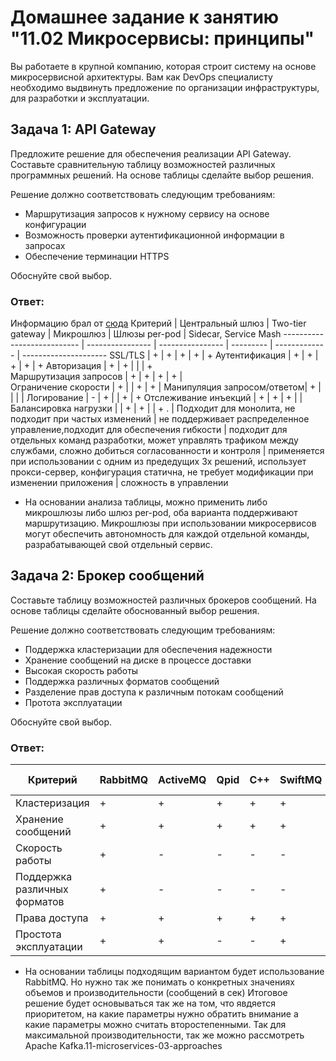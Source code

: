 
# Домашнее задание к занятию "11.02 Микросервисы: принципы"

Вы работаете в крупной компанию, которая строит систему на основе микросервисной архитектуры.
Вам как DevOps специалисту необходимо выдвинуть предложение по организации инфраструктуры, для разработки и эксплуатации.

## Задача 1: API Gateway 

Предложите решение для обеспечения реализации API Gateway. Составьте сравнительную таблицу возможностей различных программных решений. На основе таблицы сделайте выбор решения.

Решение должно соответствовать следующим требованиям:
- Маршрутизация запросов к нужному сервису на основе конфигурации
- Возможность проверки аутентификационной информации в запросах
- Обеспечение терминации HTTPS

Обоснуйте свой выбор.

### Ответ:
Информацию брал от [сюда](https://www.nginx.com/blog/choosing-the-right-api-gateway-pattern)
Критерий                    | Центральный шлюз | Two-tier gateway | Микрошлюз | Шлюзы per-pod | Sidecar, Service Mash
--------------------------- | ---------------- | ---------------- | --------- | ------------- | --------------------- 
SSL/TLS	                    |         +	       |         +	      |     +	  |       +	      |            +
Аутентификация              |         +	       |         +	      |     +	  |       +	      |            +
Авторизация	                |         +	       |         +		  |           |               |            +          
Маршрутизация запросов      |         +	       |         +	      |     +	  |       +	      |           
Ограничение скорости        |         +	       |	     	      |     +	  |       +       |
Манипуляция запросом/ответом|         +        |			      |           |               |
Логирование             	|         -        |         +		  |     	  |       +       |            +
Отслеживание инъекций		|         +        | 		 +        |     +     |               | 
Балансировка нагрузки		|         	       |         +		  |     +     |               |            +
.                           | Подходит для монолита, не подходит при частых изменений | не поддерживает распределенное управление,подходит для обеспечения гибкости | подходит для отдельных команд разработки, может управлять трафиком между службами, сложно добиться согласованности и контроля  | применяется при использовании с одним из предедущих 3х решений, использует прокси-сервер, конфигурация статична, не требует модификации при изменении приложения | сложность в управлении
- На основании анализа таблицы, можно применить либо микрошлюзы либо шлюз per-pod, оба варианта поддерживают маршрутизацию. Микрошлюзы при использовании микросервисов могут обеспечить автономность для каждой отдельной команды, разрабатывающей свой отдельный сервис.

## Задача 2: Брокер сообщений

Составьте таблицу возможностей различных брокеров сообщений. На основе таблицы сделайте обоснованный выбор решения.

Решение должно соответствовать следующим требованиям:
- Поддержка кластеризации для обеспечения надежности
- Хранение сообщений на диске в процессе доставки
- Высокая скорость работы
- Поддержка различных форматов сообщений
- Разделение прав доступа к различным потокам сообщений
- Протота эксплуатации

Обоснуйте свой выбор.
### Ответ:
Критерий                    | RabbitMQ | ActiveMQ |	Qpid |  C++	| SwiftMQ |	Artemis	Apollo
----------------------------|----------|----------|------|------|---------|----------------
Кластеризация	            |    +	   |    +	  |   +  |	 +	|   +	  |     -
Хранение сообщений	        |    +	   |    +	  |   +	 |   +	|   +	  |     +
Скорость работы	            |    +	   |    -	  |   -	 |   -	|   -     |   	-
Поддержка различных форматов|	 +	   |    -	  |   -	 |   -	|   -	  |     -
Права доступа	            |    +	   |    +	  |   +	 |   +	|   +	  |     +
Простота эксплуатации	    |    +	   |    +	  |   -	 |   -	|   +	  |     +
- На основании таблицы подходящим вариантом будет использование RabbitMQ. Но нужно так же понимать о конкретных значениях объемов и производительности (сообщений в сек) Итоговое решение будет основываться так же на том, что явдяется приоритетом, на какие параметры нужно обратить внимание а какие параметры можно считать второстепенными. Так для максимальной производительности, так же можно рассмотреть Apache Kafka.11-microservices-03-approaches
